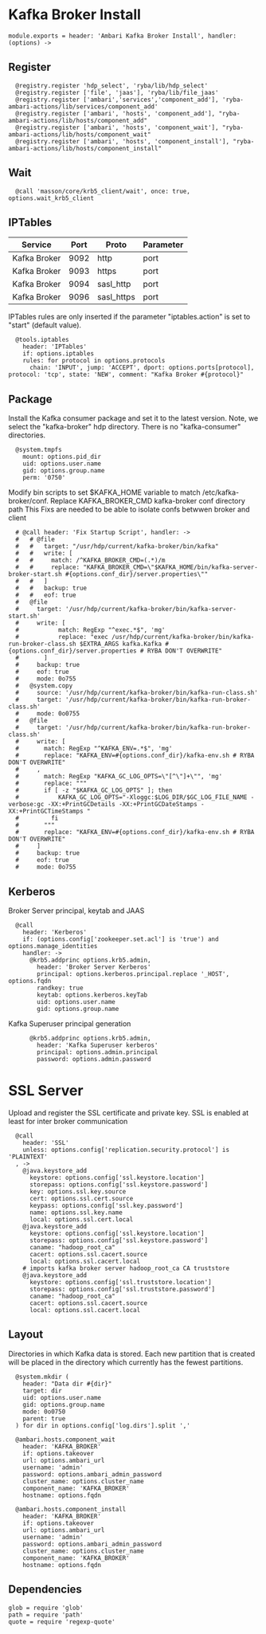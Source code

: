 
# Kafka Broker Install

    module.exports = header: 'Ambari Kafka Broker Install', handler: (options) ->

## Register

      @registry.register 'hdp_select', 'ryba/lib/hdp_select'
      @registry.register ['file', 'jaas'], 'ryba/lib/file_jaas'
      @registry.register ['ambari','services','component_add'], 'ryba-ambari-actions/lib/services/component_add'
      @registry.register ['ambari', 'hosts', 'component_add'], "ryba-ambari-actions/lib/hosts/component_add"
      @registry.register ['ambari', 'hosts', 'component_wait'], "ryba-ambari-actions/lib/hosts/component_wait"
      @registry.register ['ambari', 'hosts', 'component_install'], "ryba-ambari-actions/lib/hosts/component_install"

## Wait

      @call 'masson/core/krb5_client/wait', once: true, options.wait_krb5_client

## IPTables

| Service      | Port  | Proto       | Parameter          |
|--------------|-------|-------------|--------------------|
| Kafka Broker | 9092  | http        | port               |
| Kafka Broker | 9093  | https       | port               |
| Kafka Broker | 9094  | sasl_http   | port               |
| Kafka Broker | 9096  | sasl_https  | port               |

IPTables rules are only inserted if the parameter "iptables.action" is set to
"start" (default value).

      @tools.iptables
        header: 'IPTables'
        if: options.iptables
        rules: for protocol in options.protocols
          chain: 'INPUT', jump: 'ACCEPT', dport: options.ports[protocol], protocol: 'tcp', state: 'NEW', comment: "Kafka Broker #{protocol}"

## Package

Install the Kafka consumer package and set it to the latest version. Note, we
select the "kafka-broker" hdp directory. There is no "kafka-consumer"
directories.

      @system.tmpfs
        mount: options.pid_dir
        uid: options.user.name
        gid: options.group.name
        perm: '0750'

Modify bin scripts to set $KAFKA_HOME variable to match /etc/kafka-broker/conf.
Replace KAFKA_BROKER_CMD kafka-broker conf directory path
This Fixs are needed to be able to isolate confs betwwen broker and client

      # @call header: 'Fix Startup Script', handler: ->
      #   # @file
      #   #   target: "/usr/hdp/current/kafka-broker/bin/kafka"
      #   #   write: [
      #   #     match: /^KAFKA_BROKER_CMD=(.*)/m
      #   #     replace: "KAFKA_BROKER_CMD=\"$KAFKA_HOME/bin/kafka-server-broker-start.sh #{options.conf_dir}/server.properties\""
      #   #   ]
      #   #   backup: true
      #   #   eof: true
      #   @file
      #     target: '/usr/hdp/current/kafka-broker/bin/kafka-server-start.sh'
      #     write: [
      #           match: RegExp "^exec.*$", 'mg'
      #           replace: "exec /usr/hdp/current/kafka-broker/bin/kafka-run-broker-class.sh $EXTRA_ARGS kafka.Kafka #{options.conf_dir}/server.properties # RYBA DON'T OVERWRITE"
      #       ]
      #     backup: true
      #     eof: true
      #     mode: 0o755
      #   @system.copy
      #     source: '/usr/hdp/current/kafka-broker/bin/kafka-run-class.sh'
      #     target: '/usr/hdp/current/kafka-broker/bin/kafka-run-broker-class.sh'
      #     mode: 0o0755
      #   @file
      #     target: '/usr/hdp/current/kafka-broker/bin/kafka-run-broker-class.sh'
      #     write: [
      #       match: RegExp "^KAFKA_ENV=.*$", 'mg'
      #       replace: "KAFKA_ENV=#{options.conf_dir}/kafka-env.sh # RYBA DON'T OVERWRITE"
      #     ,
      #       match: RegExp "KAFKA_GC_LOG_OPTS=\"[^\"]+\"", 'mg'
      #       replace: """
      #       if [ -z "$KAFKA_GC_LOG_OPTS" ]; then
      #           KAFKA_GC_LOG_OPTS="-Xloggc:$LOG_DIR/$GC_LOG_FILE_NAME -verbose:gc -XX:+PrintGCDetails -XX:+PrintGCDateStamps -XX:+PrintGCTimeStamps "
      #         fi
      #       """
      #       replace: "KAFKA_ENV=#{options.conf_dir}/kafka-env.sh # RYBA DON'T OVERWRITE"
      #     ]
      #     backup: true
      #     eof: true
      #     mode: 0o755

## Kerberos

Broker Server principal, keytab and JAAS

      @call
        header: 'Kerberos'
        if: (options.config['zookeeper.set.acl'] is 'true') and options.manage_identities
        handler: ->
          @krb5.addprinc options.krb5.admin,
            header: 'Broker Server Kerberos'
            principal: options.kerberos.principal.replace '_HOST', options.fqdn
            randkey: true
            keytab: options.kerberos.keyTab
            uid: options.user.name
            gid: options.group.name

Kafka Superuser principal generation

          @krb5.addprinc options.krb5.admin,
            header: 'Kafka Superuser kerberos'
            principal: options.admin.principal
            password: options.admin.password

# SSL Server

Upload and register the SSL certificate and private key.
SSL is enabled at least for inter broker communication

      @call
        header: 'SSL'
        unless: options.config['replication.security.protocol'] is 'PLAINTEXT'
      , ->
        @java.keystore_add
          keystore: options.config['ssl.keystore.location']
          storepass: options.config['ssl.keystore.password']
          key: options.ssl.key.source
          cert: options.ssl.cert.source
          keypass: options.config['ssl.key.password']
          name: options.ssl.key.name
          local: options.ssl.cert.local
        @java.keystore_add
          keystore: options.config['ssl.keystore.location']
          storepass: options.config['ssl.keystore.password']
          caname: "hadoop_root_ca"
          cacert: options.ssl.cacert.source
          local: options.ssl.cacert.local
        # imports kafka broker server hadoop_root_ca CA truststore
        @java.keystore_add
          keystore: options.config['ssl.truststore.location']
          storepass: options.config['ssl.truststore.password']
          caname: "hadoop_root_ca"
          cacert: options.ssl.cacert.source
          local: options.ssl.cacert.local


## Layout

Directories in which Kafka data is stored. Each new partition that is created
will be placed in the directory which currently has the fewest partitions.

      @system.mkdir (
        header: "Data dir #{dir}"
        target: dir
        uid: options.user.name
        gid: options.group.name
        mode: 0o0750
        parent: true
      ) for dir in options.config['log.dirs'].split ','

      @ambari.hosts.component_wait
        header: 'KAFKA_BROKER'
        if: options.takeover
        url: options.ambari_url
        username: 'admin'
        password: options.ambari_admin_password
        cluster_name: options.cluster_name
        component_name: 'KAFKA_BROKER'
        hostname: options.fqdn

      @ambari.hosts.component_install
        header: 'KAFKA_BROKER'
        if: options.takeover
        url: options.ambari_url
        username: 'admin'
        password: options.ambari_admin_password
        cluster_name: options.cluster_name
        component_name: 'KAFKA_BROKER'
        hostname: options.fqdn


## Dependencies

    glob = require 'glob'
    path = require 'path'
    quote = require 'regexp-quote'

